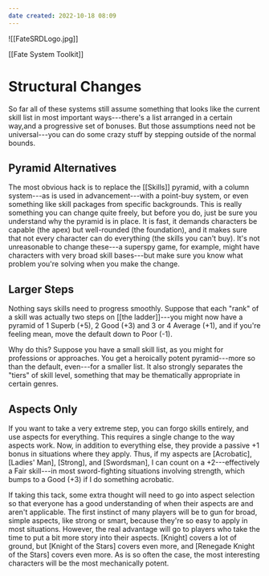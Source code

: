 ```yaml
---
date created: 2022-10-18 08:09
---
```


![[FateSRDLogo.jpg]]

[[Fate System Toolkit]]

# Structural Changes

So far all of these systems still assume something that looks like the
current skill list in most important ways---there's a list arranged in a
certain way,and a progressive set of bonuses. But those assumptions need
not be universal---you can do some crazy stuff by stepping outside of
the normal bounds.

## Pyramid Alternatives

The most obvious hack is to replace the [[Skills]] pyramid, with a column system---as
is used in advancement---with a point-buy system, or even something like
skill packages from specific backgrounds. This is really something you
can change quite freely, but before you do, just be sure you understand
why the pyramid is in place. It is fast, it demands characters be
capable (the apex) but well-rounded (the foundation), and it makes sure
that not every character can do everything (the skills you can't buy).
It's not unreasonable to change these---a superspy game, for example,
might have characters with very broad skill bases---but make sure you
know what problem you're solving when you make the change.

## Larger Steps

Nothing says skills need to progress smoothly. Suppose that each "rank"
of a skill was actually two steps on [[the ladder]]---you might now have a
pyramid of 1 Superb (+5), 2 Good (+3) and 3 or 4 Average (+1), and if
you're feeling mean, move the default down to Poor (-1).

Why do this? Suppose you have a small skill list, as you might for
professions or approaches. You get a heroically potent pyramid---more so
than the default, even---for a smaller list. It also strongly separates
the "tiers" of skill level, something that may be thematically
appropriate in certain genres.

## Aspects Only

If you want to take a very extreme step, you can forgo skills entirely,
and use aspects for everything. This requires a single change to the way
aspects work. Now, in addition to everything else, they provide a
passive +1 bonus in situations where they apply. Thus, if my aspects are
[Acrobatic], [Ladies' Man], [Strong], and
[Swordsman], I can count on a +2---effectively a Fair
skill---in most sword-fighting situations involving strength, which
bumps to a Good (+3) if I do something acrobatic.

If taking this tack, some extra thought will need to go into aspect
selection so that everyone has a good understanding of when their
aspects are and aren't applicable. The first instinct of many players
will be to gun for broad, simple aspects, like strong or smart, because
they're so easy to apply in most situations. However, the real advantage
will go to players who take the time to put a bit more story into their
aspects. [Knight] covers a lot of ground, but [Knight of the
Stars] covers even more, and [Renegade Knight of the
Stars] covers even more. As is so often the case, the most
interesting characters will be the most mechanically potent.

